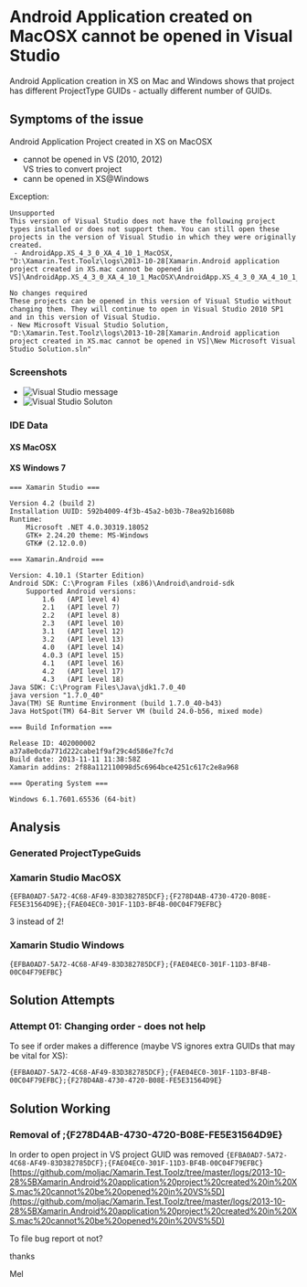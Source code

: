 # Android Application created on MacOSX cannot be opened in Visual Studio

Android Application creation in XS on Mac and Windows shows that project has different
ProjectType GUIDs - actually different number of GUIDs.

## Symptoms of the issue

Android Application Project created in XS on MacOSX

*	cannot be opened in VS (2010, 2012)		
	VS tries to convert project
*	cann be opened in XS@Windows

Exception:

	Unsupported		
	This version of Visual Studio does not have the following project types installed or does not support them. You can still open these projects in the version of Visual Studio in which they were originally created.		
	 - AndroidApp.XS_4_3_0_XA_4_10_1_MacOSX, "D:\Xamarin.Test.Toolz\logs\2013-10-28[Xamarin.Android application project created in XS.mac cannot be opened in VS]\AndroidApp.XS_4_3_0_XA_4_10_1_MacOSX\AndroidApp.XS_4_3_0_XA_4_10_1_MacOSX.csproj"		
			
	No changes required				
	These projects can be opened in this version of Visual Studio without changing them. They will continue to open in Visual Studio 2010 SP1 and in this version of Visual Studio.		
	- New Microsoft Visual Studio Solution, "D:\Xamarin.Test.Toolz\logs\2013-10-28[Xamarin.Android application project created in XS.mac cannot be opened in VS]\New Microsoft Visual Studio Solution.sln"


### Screenshots

* ![](url "Visual Studio message")
* ![](https://raw.github.com/moljac/Xamarin.Test.Toolz/master/logs/2013-10-28%5BXamarin.Android%20application%20project%20created%20in%20XS.mac%20cannot%20be%20opened%20in%20VS%5D/screenshots/VS2010%5D.png "Visual Studio Soluton")


### IDE Data

#### XS MacOSX

#### XS Windows 7

	=== Xamarin Studio ===

	Version 4.2 (build 2)
	Installation UUID: 592b4009-4f3b-45a2-b03b-78ea92b1608b
	Runtime:
		Microsoft .NET 4.0.30319.18052
		GTK+ 2.24.20 theme: MS-Windows
		GTK# (2.12.0.0)

	=== Xamarin.Android ===

	Version: 4.10.1 (Starter Edition)
	Android SDK: C:\Program Files (x86)\Android\android-sdk
		Supported Android versions:
			1.6   (API level 4)
			2.1   (API level 7)
			2.2   (API level 8)
			2.3   (API level 10)
			3.1   (API level 12)
			3.2   (API level 13)
			4.0   (API level 14)
			4.0.3 (API level 15)
			4.1   (API level 16)
			4.2   (API level 17)
			4.3   (API level 18)
	Java SDK: C:\Program Files\Java\jdk1.7.0_40
	java version "1.7.0_40"
	Java(TM) SE Runtime Environment (build 1.7.0_40-b43)
	Java HotSpot(TM) 64-Bit Server VM (build 24.0-b56, mixed mode)

	=== Build Information ===

	Release ID: 402000002
	a37a8e0cda771d222cabe1f9af29c4d586e7fc7d
	Build date: 2013-11-11 11:38:58Z
	Xamarin addins: 2f88a112110098d5c6964bce4251c617c2e8a968

	=== Operating System ===

	Windows 6.1.7601.65536 (64-bit)




## Analysis


### Generated ProjectTypeGuids

### Xamarin Studio MacOSX

`
{EFBA0AD7-5A72-4C68-AF49-83D382785DCF};{F278D4AB-4730-4720-B08E-FE5E31564D9E};{FAE04EC0-301F-11D3-BF4B-00C04F79EFBC}
`

3 instead of 2!

### Xamarin Studio Windows

`
{EFBA0AD7-5A72-4C68-AF49-83D382785DCF};{FAE04EC0-301F-11D3-BF4B-00C04F79EFBC}  
`

## Solution Attempts

### Attempt 01: Changing order - does not help

To see if order makes a difference (maybe VS ignores extra GUIDs that may be vital for XS):

`
{EFBA0AD7-5A72-4C68-AF49-83D382785DCF};{FAE04EC0-301F-11D3-BF4B-00C04F79EFBC};{F278D4AB-4730-4720-B08E-FE5E31564D9E}
`


## Solution Working

### Removal of ;{F278D4AB-4730-4720-B08E-FE5E31564D9E}

In order to open project in VS project GUID was removed
`
{EFBA0AD7-5A72-4C68-AF49-83D382785DCF};{FAE04EC0-301F-11D3-BF4B-00C04F79EFBC}
`
[https://github.com/moljac/Xamarin.Test.Toolz/tree/master/logs/2013-10-28%5BXamarin.Android%20application%20project%20created%20in%20XS.mac%20cannot%20be%20opened%20in%20VS%5D](https://github.com/moljac/Xamarin.Test.Toolz/tree/master/logs/2013-10-28%5BXamarin.Android%20application%20project%20created%20in%20XS.mac%20cannot%20be%20opened%20in%20VS%5D)


To file bug report ot not?


thanks

Mel
